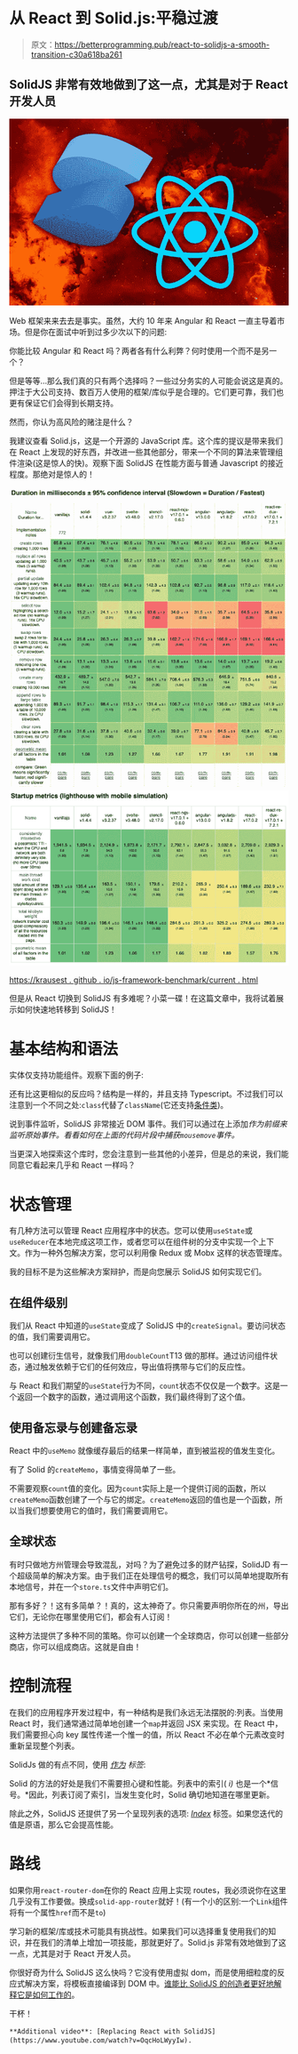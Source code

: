 # 从 React 到 Solid.js:平稳过渡

> 原文：<https://betterprogramming.pub/react-to-solidjs-a-smooth-transition-c30a618ba261>

## SolidJS 非常有效地做到了这一点，尤其是对于 React 开发人员

![](img/d344561ca130916fec96ae324d2e7095.png)

Web 框架来来去去是事实。虽然，大约 10 年来 Angular 和 React 一直主导着市场。但是你在面试中听到过多少次以下的问题:

你能比较 Angular 和 React 吗？两者各有什么利弊？何时使用一个而不是另一个？

但是等等…那么我们真的只有两个选择吗？一些过分务实的人可能会说这是真的。押注于大公司支持、数百万人使用的框架/库似乎是合理的。它们更可靠，我们也更有保证它们会得到长期支持。

然而，你认为高风险的赌注是什么？

我建议查看 Solid.js，这是一个开源的 JavaScript 库。这个库的提议是带来我们在 React 上发现的好东西，并改进一些其他部分，带来一个不同的算法来管理组件渲染(这是惊人的快)。观察下面 SolidJS 在性能方面与普通 Javascript 的接近程度。那绝对是惊人的！

![](img/067520c321d0885a05012db4bbb79408.png)![](img/8e97c91e6368d6e1391a76bd78afbc4e.png)

[https://krausest . github . io/js-framework-benchmark/current . html](https://krausest.github.io/js-framework-benchmark/current.html)

但是从 React 切换到 SolidJS 有多难呢？小菜一碟！在这篇文章中，我将试着展示如何快速地转移到 SolidJS！

# 基本结构和语法

实体仅支持功能组件。观察下面的例子:

还有比这更相似的反应吗？结构是一样的，并且支持 Typescript。不过我们可以注意到一个不同之处:`class`代替了`className`(它还支持[条件类](https://www.solidjs.com/tutorial/bindings_classlist))。

说到事件监听，SolidJS 非常接近 DOM 事件。我们可以通过在上添加*作为前缀来监听原始事件。看看如何在上面的代码片段中捕获`mousemove`事件。*

当更深入地探索这个库时，您会注意到一些其他的小差异，但是总的来说，我们能同意它看起来几乎和 React 一样吗？

# 状态管理

有几种方法可以管理 React 应用程序中的状态。您可以使用`useState`或`useReducer`在本地完成这项工作，或者您可以在组件树的分支中实现一个上下文。作为一种外包解决方案，您可以利用像 Redux 或 Mobx 这样的状态管理库。

我的目标不是为这些解决方案辩护，而是向您展示 SolidJS 如何实现它们。

## 在组件级别

我们从 React 中知道的`useState`变成了 SolidJS 中的`createSignal`。要访问状态的值，我们需要调用它。

也可以创建衍生信号，就像我们用`doubleCount`T13 做的那样。通过访问组件状态，通过触发依赖于它们的任何效应，导出值将携带与它们的反应性。

与 React 和我们期望的`useState`行为不同，`count`状态不仅仅是一个数字。这是一个返回一个数字的函数，通过调用这个函数，我们最终得到了这个值。

## 使用备忘录与创建备忘录

React 中的`useMemo` 就像缓存最后的结果一样简单，直到被监视的值发生变化。

有了 Solid 的`createMemo`，事情变得简单了一些。

不需要观察`count`值的变化。因为`count`实际上是一个提供订阅的函数，所以`createMemo`函数创建了一个与它的绑定。`createMemo`返回的值也是一个函数，所以当我们想要使用它的值时，我们需要调用它。

## 全球状态

有时只做地方州管理会导致混乱，对吗？为了避免过多的财产钻探，SolidJD 有一个超级简单的解决方案。由于我们正在处理信号的概念，我们可以简单地提取所有本地信号，并在一个`store.ts`文件中声明它们。

那有多好？！这有多简单？！真的，这太神奇了。你只需要声明你所在的州，导出它们，无论你在哪里使用它们，都会有人订阅！

这种方法提供了多种不同的策略。你可以创建一个全球商店，你可以创建一些部分商店，你可以组成商店。这就是自由！

# 控制流程

在我们的应用程序开发过程中，有一种结构是我们永远无法摆脱的:列表。当使用 React 时，我们通常通过简单地创建一个`map`并返回 JSX 来实现。在 React 中，我们需要担心向 key 属性传递一个惟一的值，所以 React 不必在单个元素改变时重新呈现整个列表。

SolidJs 做的有点不同，使用 [*作为*](https://www.solidjs.com/tutorial/flow_for) *标签*:

Solid 的方法的好处是我们不需要担心键和性能。列表中的索引( *i)* 也是一个*信号。*因此，列表订阅了索引，当发生变化时，Solid 确切地知道在哪里更新。

除此之外，SolidJS 还提供了另一个呈现列表的选项: [*Index*](https://www.solidjs.com/tutorial/flow_index) 标签。如果您迭代的值是原语，那么它会提高性能。

# 路线

如果你用`react-router-dom`在你的 React 应用上实现 routes，我必须说你在这里几乎没有工作要做。换成`solid-app-router`就好！(有一个小的区别:一个`Link`组件将有一个属性`href`而不是`to`)

学习新的框架/库或技术可能具有挑战性。如果我们可以选择重复使用我们的知识，并在我们的清单上增加一项技能，那就更好了。Solid.js 非常有效地做到了这一点，尤其是对于 React 开发人员。

你很好奇为什么 SolidJS 这么快吗？它没有使用虚拟 dom，而是使用细粒度的反应式解决方案，将模板直接编译到 DOM 中。[谁能比 SolidJS 的创造者更好地解释它是如何工作的](https://indepth.dev/posts/1269/finding-fine-grained-reactive-programming)。

干杯！

```
**Additional video**: [Replacing React with SolidJS](https://www.youtube.com/watch?v=OqcHoLWyyIw).
```